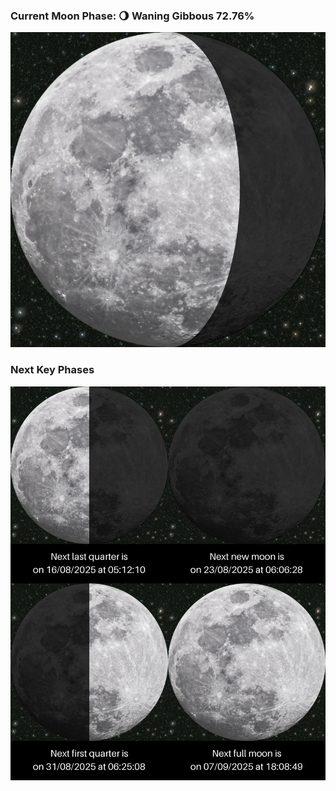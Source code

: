 ### Current Moon Phase: 🌖 Waning Gibbous 72.76%
![Moon Phase](moonphase.png)
### Next Key Phases
![Gallery](gallery.png)